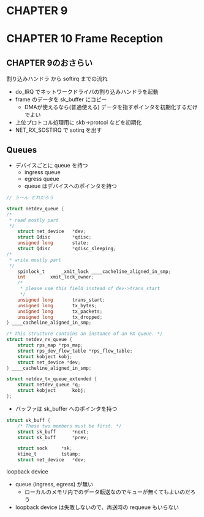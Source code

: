 # CHAPTER 9


# CHAPTER 10 Frame Reception

## CHAPTER 9のおさらい

割り込みハンドラ から softirq までの流れ

 * do_IRQ でネットワークドライバの割り込みハンドラを起動
 * frame のデータを sk_buffer にコピー
   * DMAが使えるなら(普通使える) データを指すポインタを初期化するだけでよい
 * 上位プロトコル処理用に skb->protcol などを初期化
 * NET_RX_SOSTIRQ で sotirq を出す

## Queues

 * デバイスごとに queue を持つ
   * ingress queue
   * egress queue
   * queue はデバイスへのポインタを持つ
```c
// うーん どれだろう

struct netdev_queue {
/*
 * read mostly part
 */
	struct net_device	*dev;
	struct Qdisc		*qdisc;
	unsigned long		state;
	struct Qdisc		*qdisc_sleeping;
/*
 * write mostly part
 */
	spinlock_t		_xmit_lock ____cacheline_aligned_in_smp;
	int			xmit_lock_owner;
	/*
	 * please use this field instead of dev->trans_start
	 */
	unsigned long		trans_start;
	unsigned long		tx_bytes;
	unsigned long		tx_packets;
	unsigned long		tx_dropped;
} ____cacheline_aligned_in_smp;

/* This structure contains an instance of an RX queue. */
struct netdev_rx_queue {
	struct rps_map *rps_map;
	struct rps_dev_flow_table *rps_flow_table;
	struct kobject kobj;
	struct net_device *dev;
} ____cacheline_aligned_in_smp;

struct netdev_tx_queue_extended {
	struct netdev_queue	*q;
	struct kobject		kobj;
};
```
  * バッファは sk_buffer へのポインタを持つ
```c   
struct sk_buff {
	/* These two members must be first. */
	struct sk_buff		*next;
	struct sk_buff		*prev;

	struct sock		*sk;
	ktime_t			tstamp;
	struct net_device	*dev;
```   

loopback device
 * queue (ingress, egress) が無い
   * ローカルのメモリ内でのデータ転送なのでキューが無くてもよいのだろう
 * loopback device は失敗しないので、再送時の requeue もいらない
   